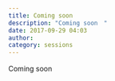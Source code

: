 ```yaml
---
title: Coming soon　
description: "Coming soon　"
date: 2017-09-29 04:03
author: 
category: sessions
---
```

Coming soon　